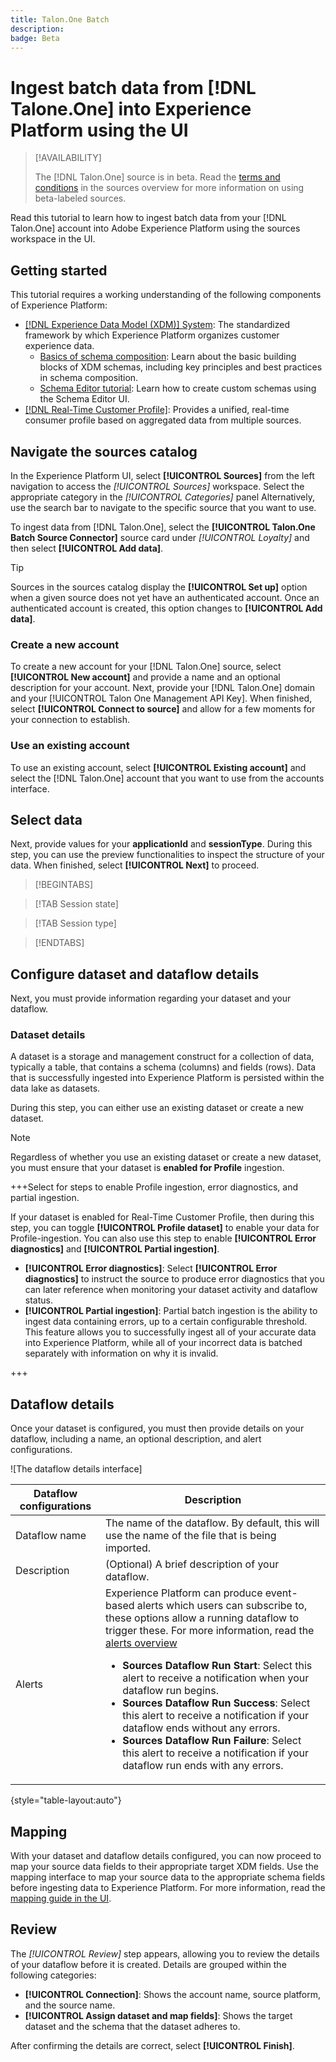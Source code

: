 ```yaml
---
title: Talon.One Batch
description:
badge: Beta
---
```

# Ingest batch data from [!DNL Talone.One] into Experience Platform using the UI

>[!AVAILABILITY]
>
>The [!DNL Talon.One] source is in beta. Read the [terms and conditions](../../../../home.md#terms-and-conditions) in the sources overview for more information on using beta-labeled sources.

Read this tutorial to learn how to ingest batch data from your [!DNL Talon.One] account into Adobe Experience Platform using the sources workspace in the UI.

## Getting started

This tutorial requires a working understanding of the following components of Experience Platform:

* [[!DNL Experience Data Model (XDM)] System](../../../../../xdm/home.md): The standardized framework by which Experience Platform organizes customer experience data.
  * [Basics of schema composition](../../../../../xdm/schema/composition.md): Learn about the basic building blocks of XDM schemas, including key principles and best practices in schema composition.
  * [Schema Editor tutorial](../../../../../xdm/tutorials/create-schema-ui.md): Learn how to create custom schemas using the Schema Editor UI.
* [[!DNL Real-Time Customer Profile]](../../../../../profile/home.md): Provides a unified, real-time consumer profile based on aggregated data from multiple sources.

## Navigate the sources catalog

In the Experience Platform UI, select **[!UICONTROL Sources]** from the left navigation to access the *[!UICONTROL Sources]* workspace. Select the appropriate category in the *[!UICONTROL Categories]* panel Alternatively, use the search bar to navigate to the specific source that you want to use.

To ingest data from [!DNL Talon.One], select the **[!UICONTROL Talon.One Batch Source Connector]** source card under *[!UICONTROL Loyalty]* and then select **[!UICONTROL Add data]**.

>[!TIP]
>
>Sources in the sources catalog display the **[!UICONTROL Set up]** option when a given source does not yet have an authenticated account. Once an authenticated account is created, this option changes to **[!UICONTROL Add data]**.

### Create a new account

To create a new account for your [!DNL Talon.One] source, select **[!UICONTROL New account]** and provide a name and an optional description for your account. Next, provide your [!DNL Talon.One] domain and your [!UICONTROL Talon One Management API Key]. When finished, select **[!UICONTROL Connect to source]** and allow for a few moments for your connection to establish.

### Use an existing account

To use an existing account, select **[!UICONTROL Existing account]** and select the [!DNL Talon.One] account that you want to use from the accounts interface.

## Select data

Next, provide values for your **applicationId** and **sessionType**. During this step, you can use the preview functionalities to inspect the structure of your data. When finished, select **[!UICONTROL Next]** to proceed.

>[!BEGINTABS]

>[!TAB Session state]

>[!TAB Session type]

>[!ENDTABS]

## Configure dataset and dataflow details

Next, you must provide information regarding your dataset and your dataflow.

### Dataset details

A dataset is a storage and management construct for a collection of data, typically a table, that contains a schema (columns) and fields (rows). Data that is successfully ingested into Experience Platform is persisted within the data lake as datasets. 

During this step, you can either use an existing dataset or create a new dataset.

>[!NOTE]
>
>Regardless of whether you use an existing dataset or create a new dataset, you must ensure that your dataset is **enabled for Profile** ingestion.

+++Select for steps to enable Profile ingestion, error diagnostics, and partial ingestion.

If your dataset is enabled for Real-Time Customer Profile, then during this step, you can toggle **[!UICONTROL Profile dataset]** to enable your data for Profile-ingestion. You can also use this step to enable **[!UICONTROL Error diagnostics]** and **[!UICONTROL Partial ingestion]**.

* **[!UICONTROL Error diagnostics]**: Select **[!UICONTROL Error diagnostics]** to instruct the source to produce error diagnostics that you can later reference when monitoring your dataset activity and dataflow status.
* **[!UICONTROL Partial ingestion]**: Partial batch ingestion is the ability to ingest data containing errors, up to a certain configurable threshold. This feature allows you to successfully ingest all of your accurate data into Experience Platform, while all of your incorrect data is batched separately with information on why it is invalid.

+++

## Dataflow details

Once your dataset is configured, you must then provide details on your dataflow, including a name, an optional description, and alert configurations.

![The dataflow details interface]

| Dataflow configurations | Description |
| --- | --- |
| Dataflow name | The name of the dataflow.  By default, this will use the name of the file that is being imported. |
| Description | (Optional) A brief description of your dataflow. |
| Alerts | Experience Platform can produce event-based alerts which users can subscribe to, these options allow a running dataflow to trigger these.  For more information, read the [alerts overview](../../alerts.md) <ul><li>**Sources Dataflow Run Start**: Select this alert to receive a notification when your dataflow run begins.</li><li>**Sources Dataflow Run Success**: Select this alert to receive a notification if your dataflow ends without any errors.</li><li>**Sources Dataflow Run Failure**: Select this alert to receive a notification if your dataflow run ends with any errors.</li></ul> |

{style="table-layout:auto"}

## Mapping

With your dataset and dataflow details configured, you can now proceed to map your source data fields to their appropriate target XDM fields. Use the mapping interface to map your source data to the appropriate schema fields before ingesting data to Experience Platform. For more information, read the [mapping guide in the UI](../../../../../data-prep/ui/mapping.md).

## Review

The *[!UICONTROL Review]* step appears, allowing you to review the details of your dataflow before it is created. Details are grouped within the following categories:

* **[!UICONTROL Connection]**: Shows the account name, source platform, and the source name.
* **[!UICONTROL Assign dataset and map fields]**: Shows the target dataset and the schema that the dataset adheres to.

After confirming the details are correct, select **[!UICONTROL Finish]**.